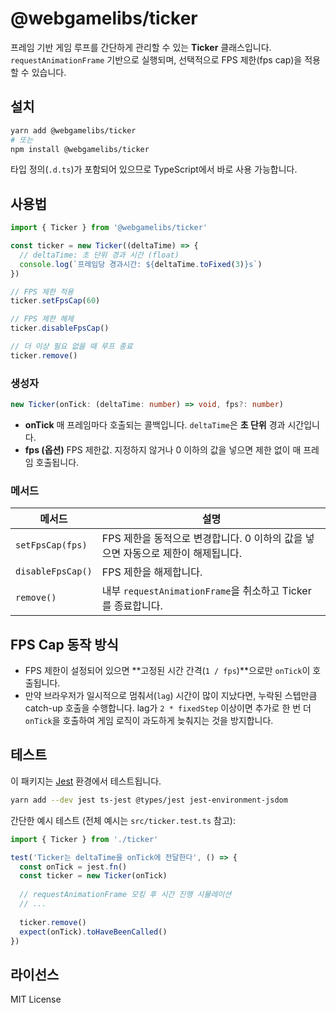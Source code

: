 # @webgamelibs/ticker

프레임 기반 게임 루프를 간단하게 관리할 수 있는 **Ticker** 클래스입니다.
`requestAnimationFrame` 기반으로 실행되며, 선택적으로 FPS 제한(fps cap)을 적용할 수 있습니다.

## 설치

```bash
yarn add @webgamelibs/ticker
# 또는
npm install @webgamelibs/ticker
```

타입 정의(`.d.ts`)가 포함되어 있으므로 TypeScript에서 바로 사용 가능합니다.

## 사용법

```ts
import { Ticker } from '@webgamelibs/ticker'

const ticker = new Ticker((deltaTime) => {
  // deltaTime: 초 단위 경과 시간 (float)
  console.log(`프레임당 경과시간: ${deltaTime.toFixed(3)}s`)
})

// FPS 제한 적용
ticker.setFpsCap(60)

// FPS 제한 해제
ticker.disableFpsCap()

// 더 이상 필요 없을 때 루프 종료
ticker.remove()
```

### 생성자

```ts
new Ticker(onTick: (deltaTime: number) => void, fps?: number)
```

* **onTick**
  매 프레임마다 호출되는 콜백입니다. `deltaTime`은 **초 단위** 경과 시간입니다.
* **fps (옵션)**
  FPS 제한값. 지정하지 않거나 0 이하의 값을 넣으면 제한 없이 매 프레임 호출됩니다.

### 메서드

| 메서드               | 설명                                               |
| ----------------- | ------------------------------------------------ |
| `setFpsCap(fps)`  | FPS 제한을 동적으로 변경합니다. 0 이하의 값을 넣으면 자동으로 제한이 해제됩니다. |
| `disableFpsCap()` | FPS 제한을 해제합니다.                                   |
| `remove()`        | 내부 `requestAnimationFrame`을 취소하고 Ticker를 종료합니다.  |

## FPS Cap 동작 방식

* FPS 제한이 설정되어 있으면 **고정된 시간 간격(`1 / fps`)**으로만 `onTick`이 호출됩니다.
* 만약 브라우저가 일시적으로 멈춰서(`lag`) 시간이 많이 지났다면, 누락된 스텝만큼 catch-up 호출을 수행합니다.
  lag가 `2 * fixedStep` 이상이면 추가로 한 번 더 `onTick`을 호출하여 게임 로직이 과도하게 늦춰지는 것을 방지합니다.

## 테스트

이 패키지는 [Jest](https://jestjs.io/) 환경에서 테스트됩니다.

```bash
yarn add --dev jest ts-jest @types/jest jest-environment-jsdom
```

간단한 예시 테스트 (전체 예시는 `src/ticker.test.ts` 참고):

```ts
import { Ticker } from './ticker'

test('Ticker는 deltaTime을 onTick에 전달한다', () => {
  const onTick = jest.fn()
  const ticker = new Ticker(onTick)
  
  // requestAnimationFrame 모킹 후 시간 진행 시뮬레이션
  // ...
  
  ticker.remove()
  expect(onTick).toHaveBeenCalled()
})
```

## 라이선스

MIT License

